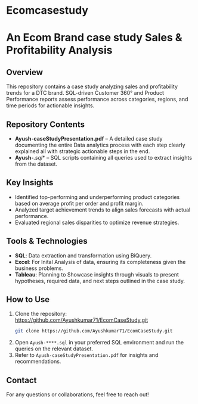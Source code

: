 # Ecomcasestudy

# An Ecom Brand case study Sales & Profitability Analysis

## Overview
This repository contains a case study analyzing sales and profitability trends for a DTC brand. SQL-driven Customer 360° and Product Performance reports assess performance across categories, regions, and time periods for actionable insights.

## Repository Contents
- **Ayush-caseStudyPresentation.pdf** – A detailed case study documenting the entire Data analytics process with each step clearly explained all with strategic actionable steps in the end. 
- **Ayush-***.sql** – SQL scripts containing all queries used to extract insights from the dataset.

## Key Insights
- Identified top-performing and underperforming product categories based on average profit per order and profit margin.
- Analyzed target achievement trends to align sales forecasts with actual performance.
- Evaluated regional sales disparities to optimize revenue strategies.

## Tools & Technologies
- **SQL**: Data extraction and transformation using BiQuery.
- **Excel**: For Inital Analysis of data, ensuring its completeness given the business problems.
- **Tableau**: Planning to Showcase insights through visuals to present hypotheses, required data, and next steps outlined in the case study.

## How to Use 
1. Clone the repository: https://github.com/Ayushkumar71/EcomCaseStudy.git
   ```bash
   git clone https://github.com/Ayushkumar71/EcomCaseStudy.git
   ```
2. Open `Ayush-****.sql` in your preferred SQL environment and run the queries on the relevant dataset.
3. Refer to `Ayush-caseStudyPresentation.pdf` for insights and recommendations.

## Contact
For any questions or collaborations, feel free to reach out!
